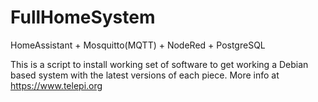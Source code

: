 # FullHomeSystem
HomeAssistant + Mosquitto(MQTT) + NodeRed + PostgreSQL


This is a script to install working set of software to get working a Debian based system with the latest versions of each piece.
More info at https://www.telepi.org
